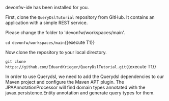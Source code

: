 devonfw-ide has been installed for you.

First, clone the `QueryDslTutorial` repository from GitHub. It contains an application with a simple REST service.


Please change the folder to &#39;devonfw/workspaces/main&#39;.

`cd devonfw/workspaces/main`{{execute T1}}



Now clone the repository to your local directory.

`git clone https://github.com/EduardKrieger/QueryDslTutorial.git`{{execute T1}}

In order to use Querydsl, we need to add the Querydsl dependencies to our Maven project and configure the Maven APT plugin. 
The JPAAnnotationProcessor will find domain types annotated with the javax.persistence.Entity annotation and generate query types for them.

